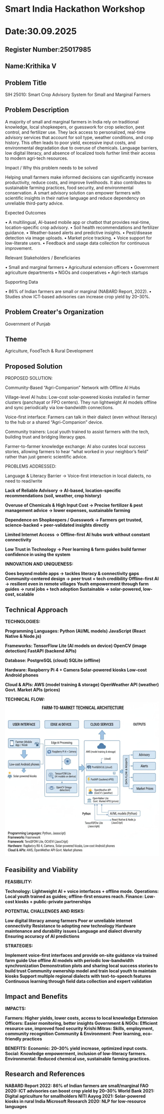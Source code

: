# Smart India Hackathon Workshop
# Date:30.09.2025
## Register Number:25017985
## Name:Krithika V
## Problem Title
SIH 25010: Smart Crop Advisory System for Small and Marginal Farmers
## Problem Description
A majority of small and marginal farmers in India rely on traditional knowledge, local shopkeepers, or guesswork for crop selection, pest control, and fertilizer use. They lack access to personalized, real-time advisory services that account for soil type, weather conditions, and crop history. This often leads to poor yield, excessive input costs, and environmental degradation due to overuse of chemicals. Language barriers, low digital literacy, and absence of localized tools further limit their access to modern agri-tech resources.

Impact / Why this problem needs to be solved

Helping small farmers make informed decisions can significantly increase productivity, reduce costs, and improve livelihoods. It also contributes to sustainable farming practices, food security, and environmental conservation. A smart advisory solution can empower farmers with scientific insights in their native language and reduce dependency on unreliable third-party advice.

Expected Outcomes

• A multilingual, AI-based mobile app or chatbot that provides real-time, location-specific crop advisory.
• Soil health recommendations and fertilizer guidance.
• Weather-based alerts and predictive insights.
• Pest/disease detection via image uploads.
• Market price tracking.
• Voice support for low-literate users.
• Feedback and usage data collection for continuous improvement.

Relevant Stakeholders / Beneficiaries

• Small and marginal farmers
• Agricultural extension officers
• Government agriculture departments
• NGOs and cooperatives
• Agri-tech startups

Supporting Data

• 86% of Indian farmers are small or marginal (NABARD Report, 2022).
• Studies show ICT-based advisories can increase crop yield by 20–30%.

## Problem Creater's Organization
Government of Punjab

## Theme
Agriculture, FoodTech & Rural Development

## Proposed Solution

PROPOSED SOLUTION: 

Community-Based “Agri-Companion” Network with Offline AI Hubs

Village-level AI hubs: Low-cost solar-powered kiosks installed in farmer clusters (panchayat or FPO centers). They run lightweight AI models offline and sync periodically via low-bandwidth connections.

Voice-first interface: Farmers can talk in their dialect (even without literacy) to the hub or a shared “Agri-Companion” device.

Community trainers: Local youth trained to assist farmers with the tech, building trust and bridging literacy gaps.

Farmer-to-farmer knowledge exchange: AI also curates local success stories, allowing farmers to hear “what worked in your neighbor’s field” rather than just generic scientific advice.

PROBLEMS ADDRESSED:

Language & Literacy Barrier
→ Voice-first interaction in local dialects, no need to read/write<b>

Lack of Reliable Advisory
→ AI-based, location-specific recommendations (soil, weather, crop history)<b>

Overuse of Chemicals & High Input Cost
→ Precise fertilizer & pest management advice → lower expenses, sustainable farming<b>

Dependence on Shopkeepers / Guesswork
→ Farmers get trusted, science-backed + peer-validated insights directly<b>

Limited Internet Access
→ Offline-first AI hubs work without constant connectivity<b>

Low Trust in Technology
→ Peer learning & farm guides build farmer confidence in using the system

INNOVATION AND UNIQUENESS:

Goes beyond mobile apps → tackles literacy & connectivity gaps<b>
Community-centered design → peer trust + tech credibility<b>
Offline-first AI → resilient even in remote villages<b>
Youth empowerment through farm guides → rural jobs + tech adoption<b>
Sustainable → solar-powered, low-cost, scalable<b><b>

## Technical Approach

TECHNOLOGIES:

Programming Languages:<b>
Python (AI/ML models)<b>
JavaScript (React Native & Node.js)<b>

Frameworks:<b>
TensorFlow Lite (AI models on device)<b>
OpenCV (image detection)<b>
FastAPI (backend APIs)<b>

Database:<b>
PostgreSQL (cloud)<b>
SQLite (offline)<b>

Hardware:<b>
Raspberry Pi 4 + Camera<b>
Solar-powered kiosks<b>
Low-cost Android phones<b>

Cloud & APIs:<b>
AWS (model training & storage)<b>
OpenWeather API (weather)<b>
Govt. Market APIs (prices)<b>

TECHNICAL FLOW:<b>
![alt text](<flow web sih-1.jpg>)<b><b>

## Feasibility and Viability

FEASIBILITY:

Technology: Lightweight AI + voice interfaces + offline mode.<b>
Operations: Local youth trained as guides; offline-first ensures reach.<b>
Finance: Low-cost kiosks + public-private partnerships

POTENTIAL CHALLENGES AND RISKS:

Low digital literacy among farmers<b>
Poor or unreliable internet connectivity<b>
Resistance to adopting new technology<b>
Hardware maintenance and durability issues<b>
Language and dialect diversity<b>
Ensuring accuracy of AI predictions

STRATEGIES:

Implement voice-first interfaces and provide on-site guidance via trained farm guide<b>
Use offline AI models with periodic low-bandwidth synchronization<b>
Demonstration plots and sharing local success stories to build trust<b>
Community ownership model and train local youth to maintain kiosks<b>
Support multiple regional dialects with text-to-speech features<b>
Continuous learning through field data collection and expert validation<b><b>

## Impact and Benefits

IMPACTS:

Farmers: Higher yields, lower costs, access to local knowledge<b>
Extension Officers: Easier monitoring, better insights<b>
Government & NGOs: Efficient resource use, improved food security<b>
Krishi Mitras: Skills, employment, community recognition<b>
Community & Environment: Peer learning, eco-friendly practices

BENEFITS:
Economic: 20–30% yield increase, optimized input costs.<b>
Social: Knowledge empowerment, inclusion of low-literacy farmers.<b>
Environmental: Reduced chemical use, sustainable farming practices.<b><b>

## Research and References

NABARD Report 2022: 86% of Indian farmers are small/marginal<b>
FAO 2020: ICT advisories can boost crop yield by 20–30%<b>
World Bank 2021: Digital agriculture for smallholders<b>
NITI Aayog 2021: Solar-powered kiosks in rural India<b>
Microsoft Research 2020: NLP for low-resource languages
